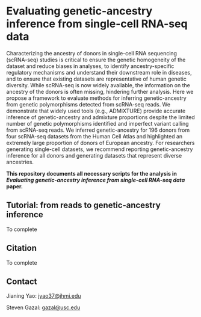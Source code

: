 # Evaluating genetic-ancestry inference from single-cell RNA-seq data

Characterizing the ancestry of donors in single-cell RNA sequencing (scRNA-seq) studies is critical to ensure the genetic homogeneity of the dataset and reduce biases in analyses, to identify ancestry-specific regulatory mechanisms and understand their downstream role in diseases, and to ensure that existing datasets are representative of human genetic diversity. While scRNA-seq is now widely available, the information on the ancestry of the donors is often missing, hindering further analysis. Here we propose a framework to evaluate methods for inferring genetic-ancestry from genetic polymorphisms detected from scRNA-seq reads. We demonstrate that widely used tools (e.g., ADMIXTURE) provide accurate inference of genetic-ancestry and admixture proportions despite the limited number of genetic polymorphisms identified and imperfect variant calling from scRNA-seq reads. We inferred genetic-ancestry for 196 donors from four scRNA-seq datasets from the Human Cell Atlas and highlighted an extremely large proportion of donors of European ancestry. For researchers generating single-cell datasets, we recommend reporting genetic-ancestry inference for all donors and generating datasets that represent diverse ancestries.

**This repository documents all necessary scripts for the analysis in *Evaluating genetic-ancestry inference from single-cell RNA-seq data* paper.**


## Tutorial: from reads to genetic-ancestry inference

To complete

## Citation

To complete

## Contact 
Jianing Yao: jyao37@jhmi.edu

Steven Gazal: gazal@usc.edu
